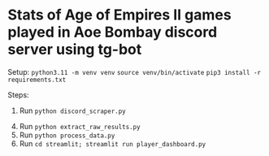 # Stats of Age of Empires II games played in Aoe Bombay discord server using tg-bot

Setup:
`python3.11 -m venv venv`
`source venv/bin/activate`
`pip3 install -r requirements.txt`

Steps:

1. Run `python discord_scraper.py`
<!-- 2. `mv data/match_starts_new.csv data/match_starts.csv`
3. `mv data/match_results_raw_new.csv data/match_results_raw.csv` -->
4. Run `python extract_raw_results.py`
5. Run `python process_data.py`
6. Run `cd streamlit; streamlit run player_dashboard.py`